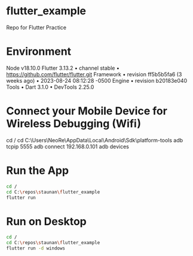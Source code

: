 # flutter_example
Repo for Flutter Practice

# Environment
Node v18.10.0
Flutter 3.13.2 • channel stable • https://github.com/flutter/flutter.git
Framework • revision ff5b5b5fa6 (3 weeks ago) • 2023-08-24 08:12:28 -0500
Engine • revision b20183e040
Tools • Dart 3.1.0 • DevTools 2.25.0

# Connect your Mobile Device for Wireless Debugging (Wifi)
cd /
cd C:\Users\NeoRe\AppData\Local\Android\Sdk\platform-tools
adb tcpip 5555
adb connect 192.168.0.101
adb devices

# Run the App
```bash
cd /
cd C:\repos\staunan\flutter_example
flutter run
```

# Run on Desktop
```bash
cd /
cd C:\repos\staunan\flutter_example
flutter run -d windows
```
